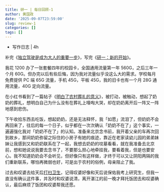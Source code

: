 ```yaml
---
title: 研一 | 每日回顾-1
author: 黄国政
date: '2025-09-07T23:59:00'
slug: review-1
categories: []
tags: []
---
```


<!--more-->

* 写作日志 | 4h

补完《[独立驾驶是成为大人的重要一步](https://guozheng.rbind.io/posts/2025/08/independent-drive/)》，写完《[研一：新的开始](https://guozheng.rbind.io/posts/2025/09/new-trip-in-beijing/)》。

我花 1200 办了一张套餐四年的校园卡，全国通用流量第一年 560G，之后三年一个月 60G。但办完以后有些后悔，因为我对流量似乎没这么大的需求。学校每月免费提供 PC 端 65G 流量，手机 45G，平板 45G，我的旧卡也有一个月 28G 通用流量，40G 定向流量。

在小红书看到了一篇帖子《[明白了农村葬礼的意义](https://www.xiaohongshu.com/explore/68bb8ed6000000001c03fc3c?app_platform=ios&app_version=8.82&share_from_user_hidden=true&xsec_source=app_share&type=normal&xsec_token=CBigXXEBMtdbZRK0UOG9DBlCSfRWeO7V-5u2COYhKTS4c=&author_share=1&xhsshare=WeixinTimeline&shareRedId=ODdINzQ5Nz02NzUyOTgwNjg0OTk8SEs6&apptime=1757229979&share_id=326001e11b7e4ed4bb100bf0f489b060)》，被打动，被触动，想起了奶奶的葬礼，想明白自己为什么没有在葬礼上嚎啕大哭，却在奶奶离开后一阵又一阵地感到悲伤。

下午收拾东西去吃饭，想起奶奶，还是无法释怀，我「如愿」流泪了，但奶奶不会再回来了，往后的每一个日子，似乎都在一次次确认「奶奶不在了」这个事实，一遍遍强化我对「奶奶不在了」的认知。准备来北京念书前，我开着父亲的车再次回到故乡，那间奶奶弥留之际住的小房子有她的痕迹，靠近在老家读幼儿园的弟弟妹妹让我感到又和奶奶联系在了一起，我想去奶奶的坟墓看看，就在我准备去北京前，想和她说说我要去念书了，不要那么担心地牵挂我，要看着我，但是也要安心。我不知道奶奶会不会听见，但好像只有这样做，才终于可以又让阴阳两隔的我们重新联系，哪怕再微弱也好，可是出于农村的俗例，母亲阻止了我。

过去和叹婆去给天后[打扫卫生](https://guozheng.rbind.io/posts/2024/01/field-essay-17/)，记得叹婆好像和天后说保佑我考上研究生，但我一直没有确认这件事，并及时和叹婆说清，离开湛江的前一晚才拜托饭团去和叹婆确认，最后麻烦了饭团和叹婆帮我还愿。